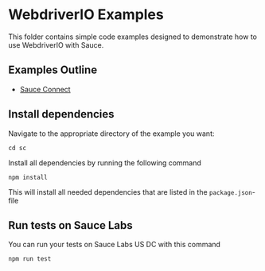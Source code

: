 # WebdriverIO Examples
This folder contains simple code examples designed to
demonstrate how to use WebdriverIO with Sauce.

## Examples Outline

* [Sauce Connect](/webdriverio/web/examples/sc/test/specs/sauce-connect.example.js)

## Install dependencies
Navigate to the appropriate directory of the example you want:

```
cd sc
```

Install all dependencies by running the following command

    npm install
    
This will install all needed dependencies that are 
listed in the `package.json`-file

## Run tests on Sauce Labs
You can run your tests on Sauce Labs US DC with this command

    npm run test

